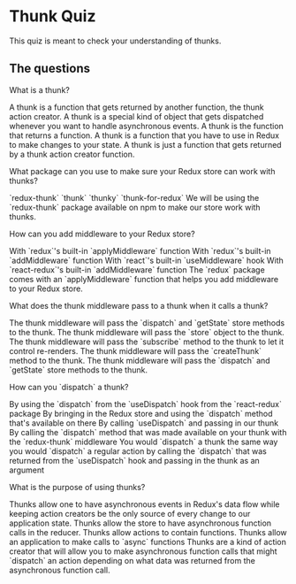 # Thunk Quiz

This quiz is meant to check your understanding of thunks.

## The questions

<quiz>
  <question>
    <p>What is a thunk?</p>
    <answer correct>A thunk is a function that gets returned by another
    function, the thunk action creator.</answer>
    <answer>A thunk is a special kind of object that gets dispatched whenever
    you want to handle asynchronous events.</answer>
    <answer>A thunk is the function that returns a function.</answer>
    <answer>A thunk is a function that you have to use in Redux to make changes
    to your state.</answer>
    <explanation>A thunk is just a function that gets returned by a thunk action
    creator function.</explanation>
  </question>
</quiz>

<quiz>
  <question>
    <p>What package can you use to make sure your Redux store can work with
    thunks?</p>
    <answer correct>`redux-thunk`</answer>
    <answer>`thunk`</answer>
    <answer>`thunky`</answer>
    <answer>`thunk-for-redux`</answer>
    <explanation>We will be using the `redux-thunk` package available on npm to
    make our store work with thunks.</explanation>
  </question>
</quiz>

<quiz>
  <question>
    <p>How can you add middleware to your Redux store?</p>
    <answer correct>With `redux`'s built-in `applyMiddleware` function</answer>
    <answer>With `redux`'s built-in `addMiddleware` function</answer>
    <answer>With `react`'s built-in `useMiddleware` hook</answer>
    <answer>With `react-redux`'s built-in `addMiddleware` function</answer>
    <explanation>The `redux` package comes with an `applyMiddleware` function
    that helps you add middleware to your Redux store.</explanation>
  </question>
</quiz>

<quiz>
  <question>
    <p>What does the thunk middleware pass to a thunk when it calls a thunk?</p>
    <answer correct>The thunk middleware will pass the `dispatch` and `getState`
    store methods to the thunk.</answer>
    <answer>The thunk middleware will pass the `store` object to the
    thunk.</answer>
    <answer>The thunk middleware will pass the `subscribe` method to the thunk
    to let it control re-renders.</answer>
    <answer>The thunk middleware will pass the `createThunk` method to the
    thunk.</answer>
    <explanation>The thunk middleware will pass the `dispatch` and `getState`
    store methods to the thunk.</explanation>
  </question>
</quiz>

<quiz>
  <question>
    <p>How can you `dispatch` a thunk?</p>
    <answer correct>By using the `dispatch` from the `useDispatch` hook from the
    `react-redux` package</answer>
    <answer>By bringing in the Redux store and using the `dispatch` method
    that's available on there</answer>
    <answer>By calling `useDispatch` and passing in our thunk</answer>
    <answer>By calling the `dispatch` method that was made available on your
    thunk with the `redux-thunk` middleware</answer>
    <explanation>You would `dispatch` a thunk the same way you would `dispatch`
    a regular action by calling the `dispatch` that was returned from the
    `useDispatch` hook and passing in the thunk as an argument</explanation>
  </question>
</quiz>

<quiz>
  <question>
    <p>What is the purpose of using thunks?</p>
    <answer correct>Thunks allow one to have asynchronous events in Redux's data
    flow while keeping action creators be the only source of every change to our
    application state.</answer>
    <answer>Thunks allow the store to have asynchronous function calls in the
    reducer.</answer>
    <answer>Thunks allow actions to contain functions.</answer>
    <answer>Thunks allow an application to make calls to `async` functions</answer>
    <explanation>Thunks are a kind of action creator that will allow you to make
    asynchronous function calls that might `dispatch` an action depending on
    what data was returned from the asynchronous function call.</explanation>
  </question>
</quiz>
